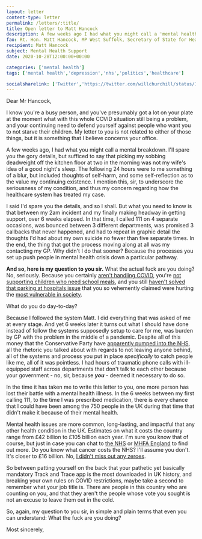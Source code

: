 ```yaml
---
layout: letter
content-type: letter
permalink: /letters/:title/
title: Open letter to Matt Hancock
description: A few weeks ago I had what you might call a 'mental health episode'. Getting help for it has not been an easy journey...
fao: Rt. Hon. Matt Hancock, MP West Suffolk, Secretary of State for Health of the United Kingdom
recipient: Matt Hancock
subject: Mental Health Support
date: 2020-10-28T12:00:00+00:00

categories: ['mental health']
tags: ['mental health','depression','nhs','politics','healthcare']

socialsharelink: ['Twitter','https://twitter.com/willchurchill/status/1321761471089573889']
---
```

Dear Mr Hancock,

I know you're a busy person, and you've presumably got a lot on your plate at the moment what with this whole COVID situation still being a problem, and your continuing need to defend yourself against people who want you to not starve their children. My letter to you is not related to either of those things, but it is something that I believe concerns your office.

A few weeks ago, I had what you might call a mental breakdown. I'll spare you the gory details, but sufficed to say that picking my sobbing deadweight off the kitchen floor at two in the morning was not my wife's idea of a good night's sleep. The following 24 hours were to me something of a blur, but included thoughts of self-harm, and some self-reflection as to the value my continuing existence. I mention this, sir, to underscore the seriousness of my condition, and thus my concern regarding how the healthcare system has treated my case.

I said I'd spare you the details, and so I shall. But what you need to know is that between my 2am incident and my finally making headway in getting support, over 6 weeks elapsed. In that time, I called 111 on 4 separate occasions, was bounced between 3 different departments, was promised 3 callbacks that never happened, and had to repeat in graphic detail the thoughts I'd had about my own suicide no fewer than five separate times. In the end, the thing that got the process moving along at all was my contacting my GP. Why didn't I do that sooner? Because the processes you set up push people in mental health crisis down a particular pathway.

**And so, here is my question to you sir.** What the actual fuck are you doing? No, seriously. Because you certainly [aren't handling COVID](https://www.bmj.com/content/369/bmj.m1932), you're [not supporting children who need school meals](https://www.theyworkforyou.com/divisions/pw-2020-10-21-154-commons), and you still [haven't solved that parking at hospitals issue](https://inews.co.uk/news/politics/matt-hancock-blocked-boris-johnsons-abolish-hospital-car-park-fees-557269) that you so vehemently claimed were hurting the [most vulnerable in society](https://twitter.com/MattHancock/status/1198540109701931008).

What do you do day-to-day?

Because I followed the system Matt. I did everything that was asked of me at every stage. And yet 6 weeks later it turns out what I should have done instead of follow the systems supposedly setup to care for me, was burden by GP with the problem in the middle of a pandemic. Despite all of this money that the Conservative Party have [apparently pumped into the NHS](https://fullfact.org/election-2019/nhs-spending-biggest-boost/), all the rhetoric you talked about with regards to not leaving anyone behind, all of the systems and process you put in place *specifically* to catch people like me, all of it was pointless. I had hours of traumatic phone calls with ill-equipped staff across departments that don't talk to each other because your government - no, sir, because ***you*** - deemed it necessary to do so.

In the time it has taken me to write this letter to you, one more person has lost their battle with a mental health illness. In the 6 weeks between my first calling 111, to the time I was prescribed medication, there is every chance that I could have been among the 750 people in the UK during that time that didn't make it because of their mental health.

Mental health issues are more common, long-lasting, and impactful that any other health condition in the UK. Estimates on what it costs the country range from £42 billion to £105 billion each year. I'm sure you know that of course, but just in case you can chat to [the NHS](https://www.networks.nhs.uk/nhs-networks/regional-mental-health-workshop-mids-east/documents/supporting-materials/nmhdu-factfile-3.pdf) or [MHFA England](https://mhfaengland.org/mhfa-centre/research-and-evaluation/mental-health-statistics/) to find out more. Do you know what cancer costs the NHS? I'll assume you don't. It's closer to £16 billion. No, [I didn't miss out any zeroes](https://www.ox.ac.uk/news/2012-11-07-cancer-costs-uk-economy-%C2%A3158bn-year#:~:text=An%20Oxford%20University%20study%20has,that%20for%20any%20other%20cancer.). 

So between patting yourself on the back that your pathetic yet basically mandatory Track and Trace app is the most downloaded in UK history, and breaking your own rules on COVID restrictions, maybe take a second to remember what your job title is. There are people in this country who are counting on you, and that they aren't the people whose vote you sought is not an excuse to leave them out in the cold.

So, again, my question to you sir, in simple and plain terms that even you can understand: What the fuck are you doing?

Most sincerely, 